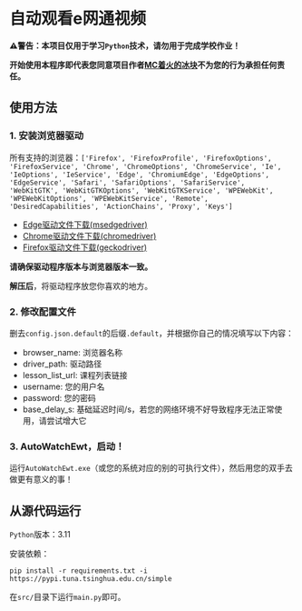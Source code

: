 # 自动观看e网通视频

**:warning:警告：本项目仅用于学习`Python`技术，请勿用于完成学校作业！**

**开始使用本程序即代表您同意项目作者[MC着火的冰块](https://space.bilibili.com/551409211)不为您的行为承担任何责任。**

## 使用方法

### 1. 安装浏览器驱动

所有支持的浏览器：`['Firefox', 'FirefoxProfile', 'FirefoxOptions', 'FirefoxService', 'Chrome', 'ChromeOptions', 'ChromeService', 'Ie', 'IeOptions', 'IeService', 'Edge', 'ChromiumEdge', 'EdgeOptions', 'EdgeService', 'Safari', 'SafariOptions', 'SafariService', 'WebKitGTK', 'WebKitGTKOptions', 'WebKitGTKService', 'WPEWebKit', 'WPEWebKitOptions', 'WPEWebKitService', 'Remote', 'DesiredCapabilities', 'ActionChains', 'Proxy', 'Keys']`

- [Edge驱动文件下载(msedgedriver)](https://developer.microsoft.com/zh-cn/microsoft-edge/tools/webdriver)
- [Chrome驱动文件下载(chromedriver)](https://chromedriver.storage.googleapis.com/index.html)
- [Firefox驱动文件下载(geckodriver)](https://github.com/mozilla/geckodriver/releases)

**请确保驱动程序版本与浏览器版本一致。**

**解压后**，将驱动程序放您你喜欢的地方。

### 2. 修改配置文件

删去`config.json.default`的后缀`.default`，并根据你自己的情况填写以下内容：

- browser_name: 浏览器名称
- driver_path: 驱动路径
- lesson_list_url: 课程列表链接
- username: 您的用户名
- password: 您的密码
- base_delay_s: 基础延迟时间/s，若您的网络环境不好导致程序无法正常使用，请尝试增大它

### 3. AutoWatchEwt，启动！

运行`AutoWatchEwt.exe`（或您的系统对应的别的可执行文件），然后用您的双手去做更有意义的事！

## 从源代码运行

`Python`版本：3.11

安装依赖：

```commandline
pip install -r requirements.txt -i https://pypi.tuna.tsinghua.edu.cn/simple
```

在`src/`目录下运行`main.py`即可。
